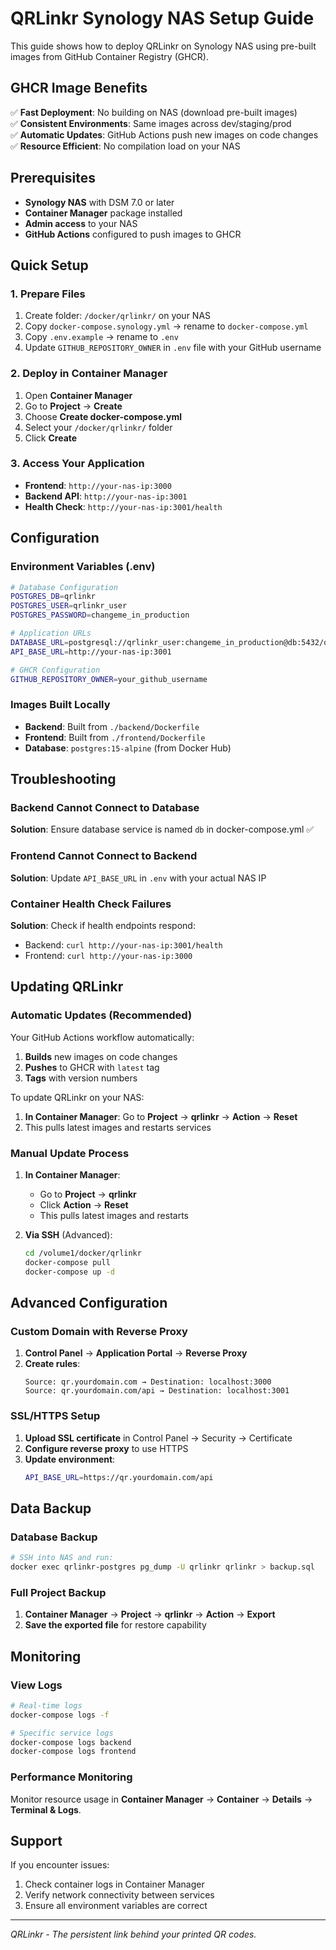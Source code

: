 # QRLinkr Synology NAS Setup Guide

This guide shows how to deploy QRLinkr on Synology NAS using pre-built images from GitHub Container Registry (GHCR).

## GHCR Image Benefits

✅ **Fast Deployment**: No building on NAS (download pre-built images)  
✅ **Consistent Environments**: Same images across dev/staging/prod  
✅ **Automatic Updates**: GitHub Actions push new images on code changes  
✅ **Resource Efficient**: No compilation load on your NAS  

## Prerequisites

- **Synology NAS** with DSM 7.0 or later
- **Container Manager** package installed
- **Admin access** to your NAS
- **GitHub Actions** configured to push images to GHCR

## Quick Setup

### 1. Prepare Files
1. Create folder: `/docker/qrlinkr/` on your NAS
2. Copy `docker-compose.synology.yml` → rename to `docker-compose.yml`
3. Copy `.env.example` → rename to `.env`
4. Update `GITHUB_REPOSITORY_OWNER` in `.env` file with your GitHub username

### 2. Deploy in Container Manager
1. Open **Container Manager**
2. Go to **Project** → **Create**
3. Choose **Create docker-compose.yml**
4. Select your `/docker/qrlinkr/` folder
5. Click **Create**

### 3. Access Your Application
- **Frontend**: `http://your-nas-ip:3000`
- **Backend API**: `http://your-nas-ip:3001`
- **Health Check**: `http://your-nas-ip:3001/health`

## Configuration

### Environment Variables (.env)
```bash
# Database Configuration
POSTGRES_DB=qrlinkr
POSTGRES_USER=qrlinkr_user
POSTGRES_PASSWORD=changeme_in_production

# Application URLs
DATABASE_URL=postgresql://qrlinkr_user:changeme_in_production@db:5432/qrlinkr
API_BASE_URL=http://your-nas-ip:3001

# GHCR Configuration
GITHUB_REPOSITORY_OWNER=your_github_username
```

### Images Built Locally

- **Backend**: Built from `./backend/Dockerfile`
- **Frontend**: Built from `./frontend/Dockerfile`
- **Database**: `postgres:15-alpine` (from Docker Hub)

## Troubleshooting

### Backend Cannot Connect to Database
**Solution**: Ensure database service is named `db` in docker-compose.yml ✅

### Frontend Cannot Connect to Backend
**Solution**: Update `API_BASE_URL` in `.env` with your actual NAS IP

### Container Health Check Failures
**Solution**: Check if health endpoints respond:
- Backend: `curl http://your-nas-ip:3001/health`
- Frontend: `curl http://your-nas-ip:3000`

## Updating QRLinkr

### Automatic Updates (Recommended)

Your GitHub Actions workflow automatically:
1. **Builds** new images on code changes
2. **Pushes** to GHCR with `latest` tag
3. **Tags** with version numbers

To update QRLinkr on your NAS:
1. **In Container Manager**: Go to **Project** → **qrlinkr** → **Action** → **Reset**
2. This pulls latest images and restarts services

### Manual Update Process

1. **In Container Manager**:
   - Go to **Project** → **qrlinkr**
   - Click **Action** → **Reset**
   - This pulls latest images and restarts

2. **Via SSH** (Advanced):
   ```bash
   cd /volume1/docker/qrlinkr
   docker-compose pull
   docker-compose up -d
   ```

## Advanced Configuration

### Custom Domain with Reverse Proxy

1. **Control Panel** → **Application Portal** → **Reverse Proxy**
2. **Create rules**:
   ```
   Source: qr.yourdomain.com → Destination: localhost:3000
   Source: qr.yourdomain.com/api → Destination: localhost:3001
   ```

### SSL/HTTPS Setup

1. **Upload SSL certificate** in Control Panel → Security → Certificate
2. **Configure reverse proxy** to use HTTPS
3. **Update environment**:
   ```bash
   API_BASE_URL=https://qr.yourdomain.com/api
   ```

## Data Backup

### Database Backup
```bash
# SSH into NAS and run:
docker exec qrlinkr-postgres pg_dump -U qrlinkr qrlinkr > backup.sql
```

### Full Project Backup
1. **Container Manager** → **Project** → **qrlinkr** → **Action** → **Export**
2. **Save the exported file** for restore capability

## Monitoring

### View Logs
```bash
# Real-time logs
docker-compose logs -f

# Specific service logs  
docker-compose logs backend
docker-compose logs frontend
```

### Performance Monitoring
Monitor resource usage in **Container Manager** → **Container** → **Details** → **Terminal & Logs**.

## Support

If you encounter issues:
1. Check container logs in Container Manager
2. Verify network connectivity between services
3. Ensure all environment variables are correct

---

*QRLinkr - The persistent link behind your printed QR codes.*
